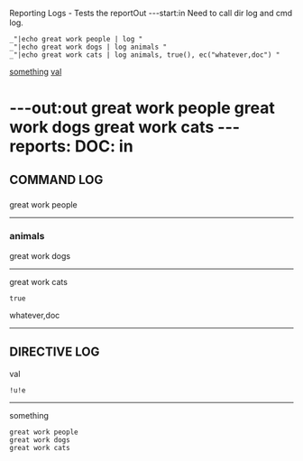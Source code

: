 Reporting Logs - Tests the reportOut
---start:in
Need to call dir log and cmd log. 

    _"|echo great work people | log "
    _"|echo great work dogs | log animals "
    _"|echo great work cats | log animals, true(), ec("whatever,doc") "

[something](# "log:")
[val](# "log: dude | sub d, !")

---out:out
great work people
great work dogs
great work cats
---reports:
DOC: in
===
## COMMAND LOG
### 
great work people
* * *
### animals
great work dogs
* * *
great work cats
~~~
true
~~~
whatever,doc
* * *
## DIRECTIVE LOG
val
`````
!u!e
`````
* * *
something
`````
great work people
great work dogs
great work cats
`````
